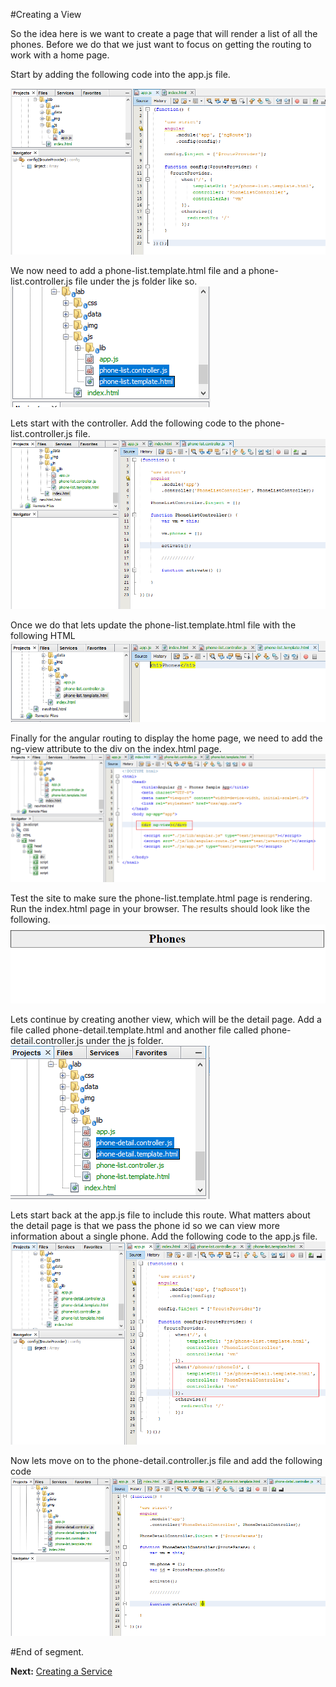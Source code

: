 #Creating a View

So the idea here is we want to create a page that will render a list of all the phones.  Before we do that we just want to focus on getting the routing to work with a home page.

Start by adding the following code into the app.js file.

![image](https://github.com/gforti/angularjs-workshop-tutorial/blob/master/guides/img/angular-7-view-step1.png)


We now need to add a phone-list.template.html file and a phone-list.controller.js file under the js folder like so.
![image](https://github.com/gforti/angularjs-workshop-tutorial/blob/master/guides/img/angular-7-view-step2.png)


Lets start with the controller.  Add the following code to the phone-list.controller.js file.
![image](https://github.com/gforti/angularjs-workshop-tutorial/blob/master/guides/img/angular-7-view-step3.png)


Once we do that lets update the phone-list.template.html file with the following HTML
![image](https://github.com/gforti/angularjs-workshop-tutorial/blob/master/guides/img/angular-7-view-step4.png)


Finally for the angular routing to display the home page, we need to add the ng-view attribute to the div on the index.html page.
![image](https://github.com/gforti/angularjs-workshop-tutorial/blob/master/guides/img/angular-7-view-step5.png)


Test the site to make sure the phone-list.template.html page is rendering.  Run the index.html page in your browser. The results should look like the following.
![image](https://github.com/gforti/angularjs-workshop-tutorial/blob/master/guides/img/angular-7-view-step6.png)


Lets continue by creating another view, which will be the detail page.  Add a file called phone-detail.template.html and another file called phone-detail.controller.js under the js folder.
![image](https://github.com/gforti/angularjs-workshop-tutorial/blob/master/guides/img/angular-7-view-step7.png)


Lets start back at the app.js file to include this route. What matters about the detail page is that we pass the phone id so we can view more information about a single phone. Add the following code to the app.js file.
![image](https://github.com/gforti/angularjs-workshop-tutorial/blob/master/guides/img/angular-7-view-step8.png)


Now lets move on to the phone-detail.controller.js file and add the following code
![image](https://github.com/gforti/angularjs-workshop-tutorial/blob/master/guides/img/angular-7-view-step9.png)

#End of segment. 

__Next:__ [Creating a Service](https://github.com/gforti/angularjs-workshop-tutorial/blob/master/guides/Creating-a-Service.md)
